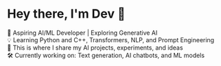 
# Hey there, I'm Dev 👋

🚀 Aspiring AI/ML Developer | Exploring Generative AI  
💡 Learning Python and C++, Transformers, NLP, and Prompt Engineering  
📂 This is where I share my AI projects, experiments, and ideas  
🛠️ Currently working on: Text generation, AI chatbots, and ML models  

<!--
**DevSolanki-works/DevSolanki-works** is a ✨ _special_ ✨ repository because its `README.md` (this file) appears on your GitHub profile.

Here are some ideas to get you started:

- 🔭 I’m currently working on ...
- 🌱 I’m currently learning ...
- 👯 I’m looking to collaborate on ...
- 🤔 I’m looking for help with ...
- 💬 Ask me about ...
- 📫 How to reach me: ...
- 😄 Pronouns: ...
- ⚡ Fun fact: ...
-->
